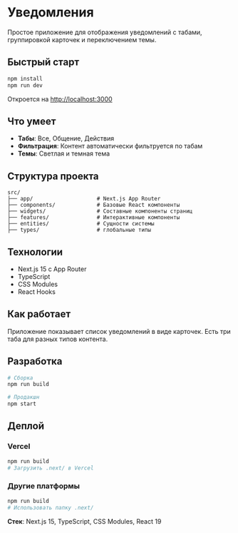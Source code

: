 # Уведомления

Простое приложение для отображения уведомлений с табами, группировкой карточек и переключением темы.

## Быстрый старт

```bash
npm install
npm run dev
```

Откроется на [http://localhost:3000](http://localhost:3000)

## Что умеет

- **Табы**: Все, Общение, Действия
- **Фильтрация**: Контент автоматически фильтруется по табам
- **Темы**: Светлая и темная тема

## Структура проекта

```
src/
├── app/                    # Next.js App Router
├── components/             # Базовые React компоненты
├── widgets/                # Составные компоненты страниц
├── features/               # Интерактивные компоненты
├── entities/               # Сущности системы
├── types/                  # глобальные типы
```

## Технологии

- Next.js 15 с App Router
- TypeScript
- CSS Modules
- React Hooks

## Как работает

Приложение показывает список уведомлений в виде карточек. Есть три таба для разных типов контента.

## Разработка

```bash
# Сборка
npm run build

# Продакшн
npm start
```

## Деплой

### Vercel

```bash
npm run build
# Загрузить .next/ в Vercel
```

### Другие платформы

```bash
npm run build
# Использовать папку .next/
```

**Стек**: Next.js 15, TypeScript, CSS Modules, React 19
